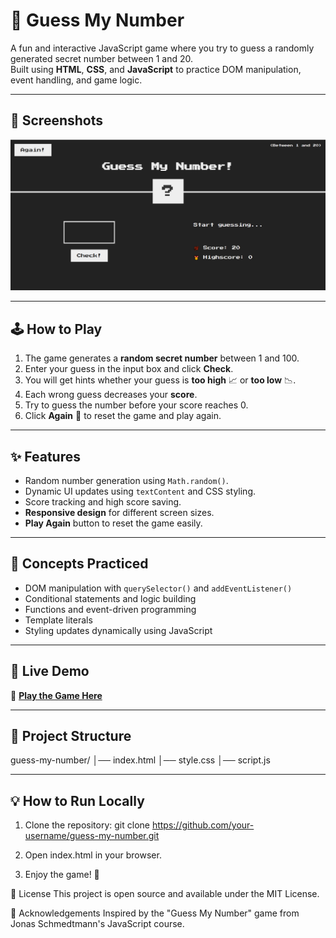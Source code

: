 # 🎯 Guess My Number

A fun and interactive JavaScript game where you try to guess a randomly generated secret number between 1 and 20.  
Built using **HTML**, **CSS**, and **JavaScript** to practice DOM manipulation, event handling, and game logic.

---

## 📸 Screenshots

![Game Screenshot](GuessMyNumber.png)

---

## 🕹️ How to Play

1. The game generates a **random secret number** between 1 and 100.
2. Enter your guess in the input box and click **Check**.
3. You will get hints whether your guess is **too high** 📈 or **too low** 📉.
4. Each wrong guess decreases your **score**.
5. Try to guess the number before your score reaches 0.
6. Click **Again** 🔄 to reset the game and play again.

---

## ✨ Features

- Random number generation using `Math.random()`.
- Dynamic UI updates using `textContent` and CSS styling.
- Score tracking and high score saving.
- **Responsive design** for different screen sizes.
- **Play Again** button to reset the game easily.

---

## 🧠 Concepts Practiced

- DOM manipulation with `querySelector()` and `addEventListener()`
- Conditional statements and logic building
- Functions and event-driven programming
- Template literals
- Styling updates dynamically using JavaScript

---

## 🚀 Live Demo

🔗 [**Play the Game Here**](https://amithsoni.github.io/guess-my-number/)  

---

## 📂 Project Structure
guess-my-number/
│── index.html
│── style.css
│── script.js

---

## 💡 How to Run Locally

1. Clone the repository:
   git clone https://github.com/your-username/guess-my-number.git

2. Open index.html in your browser.

3. Enjoy the game! 🎉

📜 License
This project is open source and available under the MIT License.

🙌 Acknowledgements
Inspired by the "Guess My Number" game from Jonas Schmedtmann's JavaScript course.

